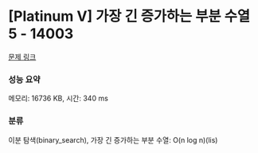 # [Platinum V] 가장 긴 증가하는 부분 수열 5 - 14003 

[문제 링크](https://www.acmicpc.net/problem/14003) 

### 성능 요약

메모리: 16736 KB, 시간: 340 ms

### 분류

이분 탐색(binary_search), 가장 긴 증가하는 부분 수열: O(n log n)(lis)

